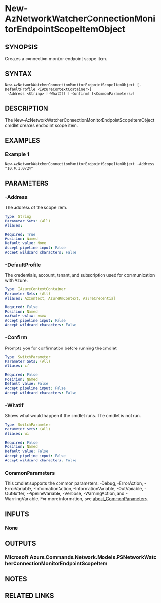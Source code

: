 ﻿---
external help file: Microsoft.Azure.PowerShell.Cmdlets.Network.dll-Help.xml
Module Name: Az.Network
online version: https://learn.microsoft.com/powershell/module/az.network/new-aznetworkwatcherconnectionmonitorendpointscopeitemobject
schema: 2.0.0
---

# New-AzNetworkWatcherConnectionMonitorEndpointScopeItemObject

## SYNOPSIS
Creates a connection monitor endpoint scope item.

## SYNTAX

```
New-AzNetworkWatcherConnectionMonitorEndpointScopeItemObject [-DefaultProfile <IAzureContextContainer>]
 -Address <String> [-WhatIf] [-Confirm] [<CommonParameters>]
```

## DESCRIPTION
The New-AzNetworkWatcherConnectionMonitorEndpointScopeItemObject cmdlet creates endpoint scope item.

## EXAMPLES

### Example 1
```
New-AzNetworkWatcherConnectionMonitorEndpointScopeItemObject -Address "10.0.1.0/24"
```

## PARAMETERS

### -Address
The address of the scope item.

```yaml
Type: String
Parameter Sets: (All)
Aliases:

Required: True
Position: Named
Default value: None
Accept pipeline input: False
Accept wildcard characters: False
```

### -DefaultProfile
The credentials, account, tenant, and subscription used for communication with Azure.

```yaml
Type: IAzureContextContainer
Parameter Sets: (All)
Aliases: AzContext, AzureRmContext, AzureCredential

Required: False
Position: Named
Default value: None
Accept pipeline input: False
Accept wildcard characters: False
```

### -Confirm
Prompts you for confirmation before running the cmdlet.

```yaml
Type: SwitchParameter
Parameter Sets: (All)
Aliases: cf

Required: False
Position: Named
Default value: False
Accept pipeline input: False
Accept wildcard characters: False
```

### -WhatIf
Shows what would happen if the cmdlet runs.
The cmdlet is not run.

```yaml
Type: SwitchParameter
Parameter Sets: (All)
Aliases: wi

Required: False
Position: Named
Default value: False
Accept pipeline input: False
Accept wildcard characters: False
```

### CommonParameters
This cmdlet supports the common parameters: -Debug, -ErrorAction, -ErrorVariable, -InformationAction, -InformationVariable, -OutVariable, -OutBuffer, -PipelineVariable, -Verbose, -WarningAction, and -WarningVariable. For more information, see [about_CommonParameters](http://go.microsoft.com/fwlink/?LinkID=113216).

## INPUTS

### None
## OUTPUTS

### Microsoft.Azure.Commands.Network.Models.PSNetworkWatcherConnectionMonitorEndpointScopeItem
## NOTES

## RELATED LINKS

